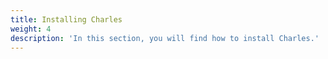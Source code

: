 ```yaml
---
title: Installing Charles
weight: 4
description: 'In this section, you will find how to install Charles.'
---
```

